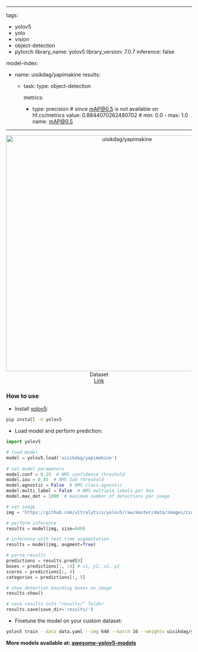  
---
tags:
- yolov5
- yolo
- vision
- object-detection
- pytorch
library_name: yolov5
library_version: 7.0.7
inference: false

model-index:
- name: uisikdag/yapimakine
  results:
  - task:
      type: object-detection

    metrics:
      - type: precision  # since mAP@0.5 is not available on hf.co/metrics
        value: 0.8844070262480702  # min: 0.0 - max: 1.0
        name: mAP@0.5
---

<div align="center">
  <img width="640" alt="uisikdag/yapimakine" src="https://huggingface.co/uisikdag/yapimakine/resolve/main/sample_visuals.jpg">
   Dataset<br> <a href="https://universe.roboflow.com/kfu-ye4kz/construction-management">Link</a>
</div>

### How to use

- Install [yolov5](https://github.com/fcakyon/yolov5-pip):

```bash
pip install -U yolov5
```

- Load model and perform prediction:

```python
import yolov5

# load model
model = yolov5.load('uisikdag/yapimakine')
  
# set model parameters
model.conf = 0.25  # NMS confidence threshold
model.iou = 0.45  # NMS IoU threshold
model.agnostic = False  # NMS class-agnostic
model.multi_label = False  # NMS multiple labels per box
model.max_det = 1000  # maximum number of detections per image

# set image
img = 'https://github.com/ultralytics/yolov5/raw/master/data/images/zidane.jpg'

# perform inference
results = model(img, size=640)

# inference with test time augmentation
results = model(img, augment=True)

# parse results
predictions = results.pred[0]
boxes = predictions[:, :4] # x1, y1, x2, y2
scores = predictions[:, 4]
categories = predictions[:, 5]

# show detection bounding boxes on image
results.show()

# save results into "results/" folder
results.save(save_dir='results/')
```

- Finetune the model on your custom dataset:

```bash
yolov5 train --data data.yaml --img 640 --batch 16 --weights uisikdag/yapimakine --epochs 10
```

**More models available at: [awesome-yolov5-models](https://github.com/keremberke/awesome-yolov5-models)**
